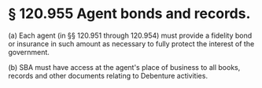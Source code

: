 # § 120.955   Agent bonds and records.

(a) Each agent (in §§ 120.951 through 120.954) must provide a fidelity bond or insurance in such amount as necessary to fully protect the interest of the government. 


(b) SBA must have access at the agent's place of business to all books, records and other documents relating to Debenture activities. 




